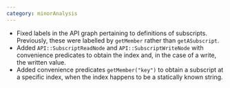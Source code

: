 ```yaml
---
category: minorAnalysis
---
```

* Fixed labels in the API graph pertaining to definitions of subscripts. Previously, these were labelled by `getMember` rather than `getASubscript`.
* Added `API::SubscriptReadNode` and `API::SubscriptWriteNode` with convenience predicates to obtain the index and, in the case of a write, the written value.
* Added convenience predicates `getMember("key")` to obtain a subscript at a specific index, when the index happens to be a statically known string.
